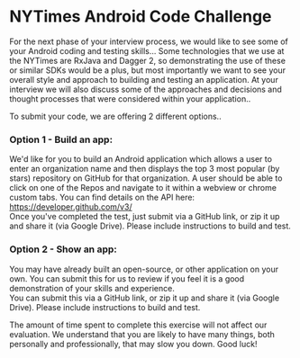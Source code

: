 # NYTimes Android Code Challenge

For the next phase of your interview process, we would like to see some of your Android coding and testing skills… Some technologies that we use at the NYTimes are RxJava and Dagger 2, so demonstrating the use of these or similar SDKs would be a plus, but most importantly we want to see your overall style and approach to building and testing an application.  At your interview we will also discuss some of the approaches and decisions and thought processes that were considered within your application..

To submit your code, we are offering 2 different options..

### Option 1 - Build an app:

We'd like for you to build an Android application which allows a user to enter an organization name and then displays the top 3 most popular (by stars)  repository on GitHub for that organization.   A user should be able to click on one of the Repos and navigate to it within a webview or chrome custom tabs.
You can find details on the API here: https://developer.github.com/v3/  
Once you've completed the test, just submit via a GitHub link, or zip it up and share it (via Google Drive).  Please include instructions to build and test.

### Option 2 - Show an app:

You may have already built an open-source, or other application on your own.  You can submit this for us to review if you feel it is a good demonstration of your skills and experience.  
You can submit this via a GitHub link, or zip it up and share it (via Google Drive).  Please include instructions to build and test.  

The amount of time spent to complete this exercise will not affect our evaluation. We understand that you are likely to have many things, both personally and professionally, that may slow you down. Good luck!

 

